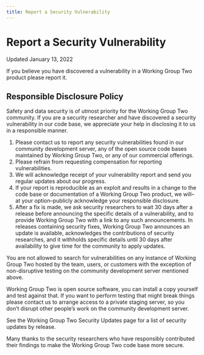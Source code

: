 ```yaml
---
title: Report a Security Vulnerability
---
```


# Report a Security Vulnerability

<div class="pill">Updated January 13, 2022</div>

If you believe you have discovered a vulnerability in a Working Group Two product please report it.

## Responsible Disclosure Policy

Safety and data security is of utmost priority for the Working Group Two community. If you are a security researcher and have discovered a security vulnerability in our code base, we appreciate your help in disclosing it to us in a responsible manner.

1. Please contact us to report any security vulnerabilities found in our community development server, any of the open source code bases maintained by Working Group Two, or any of our commercial offerings.
2. Please refrain from requesting compensation for reporting vulnerabilities.
3. We will acknowledge receipt of your vulnerability report and send you regular updates about our progress.
4. If your report is reproducible as an exploit and results in a change to the code base or documentation of a Working Group Two product, we will–at your option–publicly acknowledge your responsible disclosure.
5. After a fix is made, we ask security researchers to wait 30 days after a release before announcing the specific details of a vulnerability, and to provide Working Group Two with a link to any such announcements. In releases containing security fixes, Working Group Two announces an update is available, acknowledges the contributions of security researches, and it withholds specific details until 30 days after availability to give time for the community to apply updates.

You are not allowed to search for vulnerabilities on any instance of Working Group Two hosted by the team, users, or customers with the exception of non-disruptive testing on the community development server mentioned above.

Working Group Two is open source software, you can install a copy yourself and test against that. If you want to perform testing that might break things please contact us to arrange access to a private staging server, so you don’t disrupt other people’s work on the community development server.

See the Working Group Two Security Updates page for a list of security updates by release.

Many thanks to the security researchers who have responsibly contributed their findings to make the Working Group Two code base more secure.
